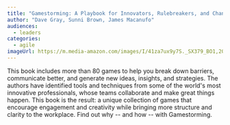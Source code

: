 ```yaml
---
title: "Gamestorming: A Playbook for Innovators, Rulebreakers, and Changemakers " 
author: "Dave Gray, Sunni Brown, James Macanufo"
audiences: 
  - leaders
categories:
  - agile
imageUrl: https://m.media-amazon.com/images/I/41za7ux9y7S._SX379_BO1,204,203,200_.jpg
---
```


This book includes more than 80 games to help you break down barriers, communicate better, and generate new ideas, insights, and strategies. The authors have identified tools and techniques from some of the world's most innovative professionals, whose teams collaborate and make great things happen. This book is the result: a unique collection of games that encourage engagement and creativity while bringing more structure and clarity to the workplace. Find out why -- and how -- with Gamestorming.